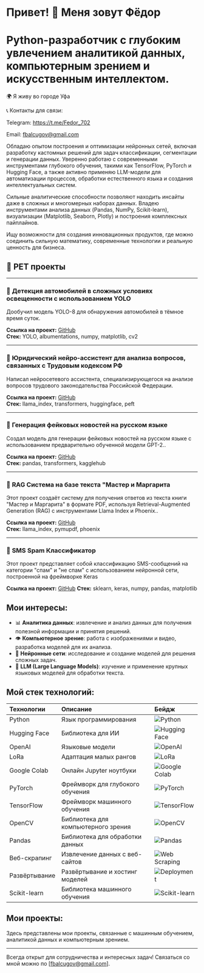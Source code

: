 # Привет! 👋 Меня зовут Фёдор

# Python-разработчик с глубоким увлечением аналитикой данных, компьютерным зрением и искусственным интеллектом.
🌍 Я живу во городе Уфа

📞 Контакты для связи:

Telegram: https://t.me/Fedor_702

Email: fbalcugov@gmail.com

Обладаю опытом построения и оптимизации нейронных сетей, включая разработку кастомных решений для задач классификации, сегментации и генерации данных. Уверенно работаю с современными инструментами глубокого обучения, такими как TensorFlow, PyTorch и Hugging Face, а также активно применяю LLM-модели для автоматизации процессов, обработки естественного языка и создания интеллектуальных систем.

Сильные аналитические способности позволяют находить инсайты даже в сложных и многомерных наборах данных. Владею инструментами анализа данных (Pandas, NumPy, Scikit-learn), визуализации (Matplotlib, Seaborn, Plotly) и построения комплексных пайплайнов.

Ищу возможности для создания инновационных продуктов, где можно соединить сильную математику, современные технологии и реальную ценность для бизнеса.

## 🚀 PET проекты

---

### 📌 **Детекция автомобилей в сложных условиях освещенности с использованием YOLO**  
Дообучил модель YOLO-8 для обнаружения автомобилей в тёмное время суток.  

**Ссылка на проект:** [GitHub](https://github.com/Fedor102/Using-YOLO-for-object-detection-in-difficult-lighting-conditions)  
**Стек:** YOLO, albumentations, numpy, matplotlib, cv2  

---

### 📌 **Юридический нейро-ассистент для анализа вопросов, связанных с Трудовым кодексом РФ**  
Написал нейросетевого ассистента, специализирующегося на анализе вопросов трудового законодательства Российской Федерации.  

**Ссылка на проект:** [GitHub](https://github.com/Fedor102/Legal-neuro-assistant)  
**Стек:** llama_index, transformers, huggingface, peft

---

### 📌 **Генерация фейковых новостей на русском языке**  
Создал модель для генерации фейковых новостей на русском языке с использованием предварительно обученной модели GPT-2..  

**Ссылка на проект:** [GitHub](https://github.com/Fedor102/Generator_FAKE_News)  
**Стек:** pandas, transformers, kagglehub 

---

### 📌 **RAG Система на базе текста "Мастер и Маргарита**  
Этот проект создаёт систему для получения ответов из текста книги "Мастер и Маргарита" в формате PDF, используя Retrieval-Augmented Generation (RAG) с инструментами Llama Index и Phoenix..  

**Ссылка на проект:** [GitHub](https://github.com/Fedor102/RAG-system)  
**Стек:** llama_index, pymupdf, phoenix 

---

### 📌 **SMS Spam Классификатор**  
Этот проект представляет собой классификацию SMS-сообщений на категории "спам" и "не спам" с использованием нейронной сети, построенной на фреймворке Keras

**Ссылка на проект:** [GitHub]([https://github.com/Fedor102/RAG-system](https://github.com/Fedor102/Spam-or-Not-Spam))  
**Стек:** sklearn, keras, numpy, pandas, matplotlib 


## Мои интересы:
- 📊 **Аналитика данных**: извлечение и анализ данных для получения полезной информации и принятия решений.
- 👁️ **Компьютерное зрение**: работа с изображениями и видео, разработка моделей для их анализа.
- 🧠 **Нейронные сети**: исследование и создание моделей для решения сложных задач.
- 🤖 **LLM (Large Language Models)**: изучение и применение крупных языковых моделей для обработки текста.
## Мой стек технологий:

<div>

| Технологии       | Описание                      | Бейдж                                                                                                 |
| :--------------- | :---------------------------- | :-------------------------------------------------------------------------------------------------- |
| Python           | Язык программирования         | ![Python](https://img.shields.io/badge/Python-Programming%20Language-blue)                          |
| Hugging Face     | Библиотека для ИИ             | ![Hugging Face](https://img.shields.io/badge/Hugging%20Face-AI%20Library-ff69b4)                    |
| OpenAI           | Языковые модели               | ![OpenAI](https://img.shields.io/badge/OpenAI-Language%20Models-00cc55)                             |
| LoRa             | Адаптация малых рангов        | ![LoRa](https://img.shields.io/badge/LoRa-Fine%20Tuning-blue)                                       |
| Google Colab     | Онлайн Jupyter ноутбуки       | ![Google Colab](https://img.shields.io/badge/Google%20Colab-Notebooks-yellow)                       |
| PyTorch          | Фреймворк для глубокого обучения | ![PyTorch](https://img.shields.io/badge/PyTorch-Deep%20Learning-red)                                |
| TensorFlow       | Фреймворк машинного обучения  | ![TensorFlow](https://img.shields.io/badge/TensorFlow-Machine%20Learning-blue)                      |
| OpenCV           | Библиотека для компьютерного зрения | ![OpenCV](https://img.shields.io/badge/OpenCV-Computer%20Vision-brightgreen)                        |
| Pandas           | Библиотека для обработки данных | ![Pandas](https://img.shields.io/badge/Pandas-Data%20Manipulation-blueviolet)                       |
| Веб-скрапинг     | Извлечение данных с веб-сайтов | ![Web Scraping](https://img.shields.io/badge/Web%20Scraping-Data%20Extraction-blue)                 |
| Развёртывание    | Развёртывание и хостинг моделей | ![Deployment](https://img.shields.io/badge/Deployment-Model%20Deployment%20and%20Hosting-lightblue) |
| Scikit-learn     | Библиотека машинного обучения | ![Scikit-learn](https://img.shields.io/badge/Scikit%20learn-Machine%20Learning-lightgreen)          |

</div>


## Мои проекты:
Здесь представлены мои проекты, связанные с машинным обучением, аналитикой данных и компьютерным зрением.

---

Всегда открыт для сотрудничества и интересных задач! Связаться со мной можно по [fbalcugov@gmail.com].


